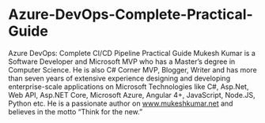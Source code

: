 # Azure-DevOps-Complete-Practical-Guide
Azure DevOps: Complete CI/CD Pipeline Practical Guide
Mukesh Kumar is a Software Developer and Microsoft MVP who has a Master’s degree in Computer Science. He is also C# Corner MVP, Blogger, Writer and has more than seven years of extensive experience designing and developing enterprise-scale applications on Microsoft Technologies like C#, Asp.Net, Web API, Asp.NET Core, Microsoft Azure, Angular 4+, JavaScript, Node.JS, Python etc.
He is a passionate author on www.mukeshkumar.net and believes in the motto “Think for the new.”
